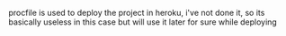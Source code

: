 procfile is used to deploy the project in heroku, i've not done it, so its basically useless in this case
but will use it later for sure while deploying
